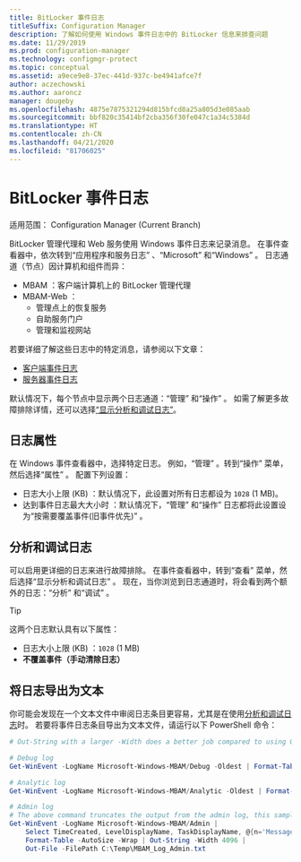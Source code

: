 ```yaml
---
title: BitLocker 事件日志
titleSuffix: Configuration Manager
description: 了解如何使用 Windows 事件日志中的 BitLocker 信息来排查问题
ms.date: 11/29/2019
ms.prod: configuration-manager
ms.technology: configmgr-protect
ms.topic: conceptual
ms.assetid: a9ece9e8-37ec-441d-937c-be4941afce7f
author: aczechowski
ms.author: aaroncz
manager: dougeby
ms.openlocfilehash: 4875e7875321294d815bfcd8a25a805d3e085aab
ms.sourcegitcommit: bbf820c35414bf2cba356f30fe047c1a34c5384d
ms.translationtype: HT
ms.contentlocale: zh-CN
ms.lasthandoff: 04/21/2020
ms.locfileid: "81706025"
---
```

# <a name="bitlocker-event-logs"></a>BitLocker 事件日志

适用范围：  Configuration Manager (Current Branch)

BitLocker 管理代理和 Web 服务使用 Windows 事件日志来记录消息。 在事件查看器中，依次转到“应用程序和服务日志”  、“Microsoft”  和“Windows”  。 日志通道（节点）因计算机和组件而异：

- MBAM  ：客户端计算机上的 BitLocker 管理代理
- MBAM-Web  ：
  - 管理点上的恢复服务
  - 自助服务门户
  - 管理和监视网站

若要详细了解这些日志中的特定消息，请参阅以下文章：

- [客户端事件日志](client-event-logs.md)
- [服务器事件日志](server-event-logs.md)

默认情况下，每个节点中显示两个日志通道：“管理”  和“操作”  。 如需了解更多故障排除详情，还可以选择[“显示分析和调试日志”](#bkmk_debug)。

## <a name="log-properties"></a>日志属性

在 Windows 事件查看器中，选择特定日志。 例如，“管理”  。转到“操作”  菜单，然后选择“属性”  。 配置下列设置：

- 日志大小上限 (KB)  ：默认情况下，此设置对所有日志都设为 `1028` (1 MB)。
- 达到事件日志最大大小时  ：默认情况下，“管理”  和“操作”  日志都将此设置设为“按需要覆盖事件(旧事件优先)”  。

## <a name="analytic-and-debug-logs"></a><a name="bkmk_debug"></a>分析和调试日志

可以启用更详细的日志来进行故障排除。 在事件查看器中，转到“查看”  菜单，然后选择“显示分析和调试日志”  。 现在，当你浏览到日志通道时，将会看到两个额外的日志：“分析”  和“调试”  。

> [!TIP]
> 这两个日志默认具有以下属性：
>
> - 日志大小上限 (KB)  ：`1028` (1 MB)
> - **不覆盖事件（手动清除日志）**

## <a name="export-logs-to-text"></a>将日志导出为文本

你可能会发现在一个文本文件中审阅日志条目更容易，尤其是在使用[分析和调试日志](#bkmk_debug)时。 若要将事件日志条目导出为文本文件，请运行以下 PowerShell 命令：

``` PowerShell
# Out-String with a larger -Width does a better job compared to using Out-File with -Width. -Oldest is only required with debug/analytic logs.

# Debug log
Get-WinEvent -LogName Microsoft-Windows-MBAM/Debug -Oldest | Format-Table -AutoSize | Out-String -Width 4096 | Out-File C:\Temp\MBAM_Log_Debug.txt

# Analytic log
Get-WinEvent -LogName Microsoft-Windows-MBAM/Analytic -Oldest | Format-Table -AutoSize | Out-String -Width 4096 | Out-File C:\Temp\MBAM_Log_Analytic.txt

# Admin log
# The above command truncates the output from the admin log, this sample reformats the strings
Get-WinEvent -LogName Microsoft-Windows-MBAM/Admin |
    Select TimeCreated, LevelDisplayName, TaskDisplayName, @{n='Message';e={$_.Message.trim()}} |
    Format-Table -AutoSize -Wrap | Out-String -Width 4096 |
    Out-File -FilePath C:\Temp\MBAM_Log_Admin.txt
```
